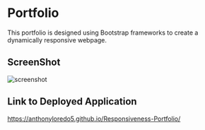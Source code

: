 # Portfolio

This portfolio is designed using Bootstrap frameworks to create a dynamically responsive webpage.

## ScreenShot

![screenshot]()

## Link to Deployed Application

https://anthonyloredo5.github.io/Responsiveness-Portfolio/
